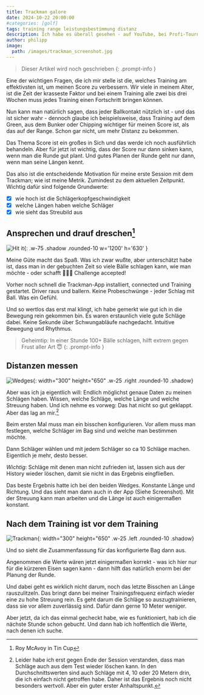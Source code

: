 ```yaml
---
title: Trackman galore
date: 2024-10-22 20:00:00
#categories: [golf]
tags: training range leistungsbestimmung distanz
description: Ich habe es überall gesehen - auf YouTube, bei Profi-Tourniren oder auf Fotos von Freunden in an anderen Clubs -> Trackman und Launch-Monitore. Also auf zur Golf Lounge in Hamburg Moorfleet.
author: philipp
image:
  path: /images/trackman_screenshot.jpg
---
```


> Dieser Artikel wird noch geschrieben
{: .prompt-info }

Eine der wichtigen Fragen, die ich mir stelle ist die, welches Training am effektivsten ist, um meinen Score zu verbessern. Wir viele in meinem Alter, ist die Zeit der krasseste Faktor und bei einem Training alle zwei bis drei Wochen muss jedes Training einen Fortschritt bringen können.

Nun kann man natürlich sagen, dass jeder Ballkontakt nützlich ist - und das ist sicher wahr - dennoch glaube ich beispielsweise, dass Training auf dem Green, aus dem Bunker oder Chipping wichtiger für meinen Score ist, als das auf der Range. Schon gar nicht, um mehr Distanz zu bekommen.

Das Thema Score ist ein großes in Sich und das werde ich noch ausführlich behandeln. Aber für jetzt ist wichtig, dass der Score nur dann sinken kann, wenn man die Runde gut plant. Und gutes Planen der Runde geht nur dann, wenn man seine Längen kennt.

Das also ist die entscheidende Motivation für meine erste Session mit dem Trackman; wie ist meine Metrik. Zumindest zu dem aktuellen Zeitpunkt. Wichtig dafür sind folgende Grundwerte:

- [x] wie hoch ist die Schlägerkopfgeschwindigkeit
- [x] welche Längen haben welche Schläger
- [x] wie sieht das Streubild aus

## Ansprechen und drauf dreschen[^1]
![Hit it](/images/range_balls.jpg){: .w-75 .shadow .rounded-10 w='1200' h='630' }

Meine Güte macht das Spaß. Was ich zwar wußte, aber unterschätzt habe ist, dass man in der gebuchten Zeit so viele Bälle schlagen kann, wie man möchte - oder schafft 🏌🏼😎 Challenge accepted!

Vorher noch schnell die Trackman-App installiert, connected und Training gestartet. Driver raus und ballern. Keine Probeschwünge - jeder Schlag mit Ball. Was ein Gefühl.

Und so wertlos das erst mal klingt, ich habe gemerkt wie gut ich in die Bewegung rein gekommen bin. Es waren erstaunlich viele gute Schläge dabei. Keine Sekunde über Schwungabläufe nachgedacht. Intuitive Bewegung und Rhythmus.

> Geheimtip: In einer Stunde 100+ Bälle schlagen, hilft extrem gegen Frust aller Art 😇
{: .prompt-info }

## Distanzen messen
![Wedges](/images/shot_dispersion_wedges.jpg){: width="300" height="650" .w-25 .right .rounded-10 .shadow}

Aber was ich ja eigentlich will: Endlich möglichst genaue Daten zu meinen Schlägen haben. Wissen, welche Schläge, welche Länge und welche Streuung haben. Und ich nehme es vorweg: Das hat nicht so gut geklappt. Aber das lag an mir.[^2]

Beim ersten Mal muss man ein bisschen konfigurieren. Vor allem muss man festlegen, welche Schläger im Bag sind und welche man bestimmen möchte.

Dann Schläger wählen und mit jedem Schläger so ca 10 Schläge machen. Eigentlich je mehr, desto besser.

*Wichtig*: Schläge mit denen man nicht zufrieden ist, lassen sich aus der History wieder löschen, damit sie nicht in das Ergebnis eingfließen.

Das beste Ergebnis hatte ich bei den beiden Wedges. Konstante Länge und Richtung. Und das sieht man dann auch in der App (Siehe Screenshot). Mit der Streuung kann man arbeiten und die Länge ist auch einigermaßen konstant.

## Nach dem Training ist vor dem Training
![Trackman](/images/bag_241022.jpg){: width="300" height="650" .w-25 .left .rounded-10 .shadow}

Und so sieht die Zusammenfassung für das konfigurierte Bag dann aus.

Angenommen die Werte wären jetzt einigermaßen korrekt - was ich hier nur für die kürzeren Eisen sagen kann - dann hilft das natürlich enorm bei der Planung der Runde.

Und dabei geht es wirklich nicht darum, noch das letzte Bisschen an Länge rauszulitzeln. Das bringt dann bei meiner Trainingsfrequenz einfach wieder eine zu hohe Streuung rein.
Es geht darum die Schläge so auszugtrainieren, dass sie vor allem zuverlässig sind. Dafür dann gerne 10 Meter weniger.

Aber jetzt, da ich das einmal gecheckt habe, wie es funktioniert, hab ich die nächste Stunde schon gebucht. Und dann hab ich hoffentlich die Werte, nach denen ich suche.

[^1]: Roy McAvoy in Tin Cup
[^2]: Leider habe ich erst gegen Ende der Session verstanden, dass man Schläge auch aus dem Test wieder löschen kann. In den Durchschnittswerten sind auch Schläge mit 4, 10 oder 20 Metern drin, die ich einfach nicht getroffen habe. Daher ist das Ergebnis noch nicht besonders wertvoll. Aber ein guter erster Anhaltspunkt.